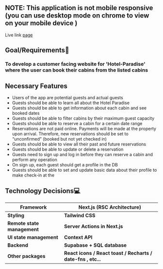 ## NOTE: This application is not mobile responsive (you can use desktop mode on chrome to view on your mobile device )

Live link [page]()

## Goal/Requirements📝

### To develop a customer facing website for 'Hotel-Paradise' where the user can book their cabins from the listed cabins

## Necessary Features

- Users of the app are potential guests and actual guests
- Guests should be able to learn all about the Hotel Paradise
- Guests should be able to get information about each cabin and see booked dates
- Guests should be able to filter cabins by their maximum guest capacity
- Guests should be able to reserve a cabin for a certain date range
- Reservations are not paid online. Payments will be made at the property upon arrival. Therefore,
  new reservations should be set to “unconfirmed” (booked but not yet checked in)
- Guests should be able to view all their past and future reservations
- Guests should be able to update or delete a reservation
- Guests need to sign up and log in before they can reserve a cabin and perform any operation
- On sign up, each guest should get a profile in the DB
- Guests should be able to set and update basic data about their profile to make check-in at the

## Technology Decisions💻

| Framework                   | Next.js (RSC Architecture)                                   |
| --------------------------- | ------------------------------------------------------------ |
| **Styling**                 | **Tailwind CSS**                                             |
| **Remote state management** | **Server Actions in Next.js**                                |
| **UI state management**     | **Context API**                                              |
| **Backend**                 | **Supabase + SQL database**                                  |
| **Other packages**          | **React icons / React toast / Recharts / date-fns , etc...** |
